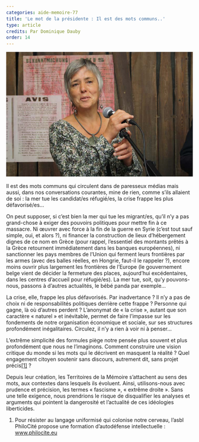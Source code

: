 ```yaml
---
categories: aide-memoire-77
title: 'Le mot de la présidente : Il est des mots communs..'
type: article
credits: Par Dominique Dauby
order: 14
---
```

![Dominique Dauby la présidente](/assets/uploads/am-80-dominique-dauby.jpg)

Il est des mots communs qui circulent dans de paresseux médias mais aussi, dans nos conversations courantes, mine de rien, comme s’ils allaient de soi : la mer tue les candidat/es réfugié/es, la crise frappe les plus défavorisé/es…

On peut supposer, si c’est bien la mer qui tue les migrant/es, qu’il n’y a pas grand-chose à exiger des pouvoirs politiques pour mettre fin à ce massacre. Ni œuvrer avec force à la fin de la guerre en Syrie (c’est tout sauf simple, oui, et alors ?), ni financer la construction de lieux d’hébergement dignes de ce nom en Grèce (pour rappel, l’essentiel des montants prêtés à la Grèce retournent immédiatement dans les banques européennes), ni sanctionner les pays membres de l’Union qui ferment leurs frontières par les armes (avec des balles réelles, en Hongrie, faut-il le rappeler ?), encore moins ouvrir plus largement les frontières de l’Europe (le gouvernement belge vient de décider la fermeture des places, aujourd’hui excédentaires, dans les centres d’accueil pour réfugié/es). La mer tue, soit, qu’y pouvons-nous, passons à d’autres actualités, le bébé panda par exemple…

La crise, elle, frappe les plus défavorisés. Par inadvertance ? Il n’y a pas de choix ni de responsabilités politiques derrière cette frappe ? Personne qui gagne, là où d’autres perdent ? L’anonymat de « la crise », autant que son caractère « naturel » et inévitable, permet de faire l’impasse sur les fondements de notre organisation économique et sociale, sur ses structures profondément inégalitaires. Circulez, il n’y a rien à voir ni à penser…

L’extrême simplicité des formules piège notre pensée plus souvent et plus profondément que nous ne l’imaginons. Comment construire une vision critique du monde si les mots qui le décrivent en masquent la réalité ? Quel engagement citoyen soutenir sans discours, autrement dit, sans projet précis[[1]](#footnote-1) ?

Depuis leur création, les Territoires de la Mémoire s’attachent au sens des mots, aux contextes dans lesquels ils évoluent. Ainsi, utilisons-nous avec prudence et précision, les termes « fascisme », « extrême droite ». Sans une telle exigence, nous prendrions le risque de disqualifier les analyses et arguments qui pointent la dangerosité et l’actualité de ces idéologies liberticides.

1. Pour résister au langage uniformisé qui colonise notre cerveau, l’asbl PhiloCité propose une formation d’autodéfense intellectuelle : www.philocite.eu
